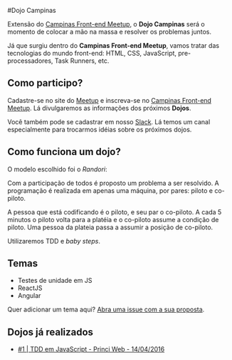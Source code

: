#Dojo Campinas

Extensão do [Campinas Front-end Meetup](http://www.meetup.com/pt/Campinas-Front-End-Meetup/), o **Dojo Campinas** será o momento de colocar a mão na massa e resolver os problemas juntos.

Já que surgiu dentro do **Campinas Front-end Meetup**, vamos tratar das tecnologias do mundo front-end: HTML, CSS, JavaScript, pre-processadores, Task Runners, etc.

## Como participo?

Cadastre-se no site do [Meetup](http://www.meetup.com/) e inscreva-se no [Campinas Front-end Meetup](http://www.meetup.com/pt/Campinas-Front-End-Meetup/). Lá divulgaremos as informações dos próximos **Dojos**.

Você também pode se cadastrar em nosso [Slack](http://frontendcampinas.herokuapp.com/). Lá temos um canal especialmente para trocarmos idéias sobre os próximos dojos.

## Como funciona um dojo?

O modelo escolhido foi o _Randori_:

Com a participação de todos é proposto um problema a ser resolvido. A programação é realizada em apenas uma máquina, por pares: piloto e co-piloto.

A pessoa que está codificando é o piloto, e seu par o co-piloto. A cada 5 minutos o piloto volta para a platéia e o co-piloto assume a condição de piloto. Uma pessoa da plateia passa a assumir a posição de co-piloto.

Utilizaremos TDD e _baby steps_.


## Temas

- Testes de unidade em JS
- ReactJS
- Angular

Quer adicionar um tema aqui? [Abra uma issue com a sua proposta](https://github.com/campinas-front-end-meetup/Dojos/issues/new).

## Dojos já realizados

- [#1 | TDD em JavaScript - Princi Web - 14/04/2016](dojos/20160414-tdd-jasmine)
